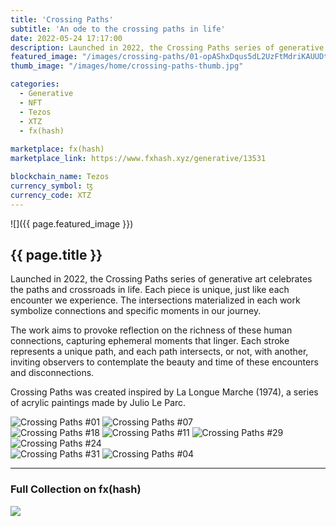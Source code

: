 ```yaml
---
title: 'Crossing Paths'
subtitle: 'An ode to the crossing paths in life'
date: 2022-05-24 17:17:00
description: Launched in 2022, the Crossing Paths series of generative art celebrates the paths and crossroads in life.
featured_image: "/images/crossing-paths/01-opAShxDqus5dL2UzFtMdriKAUUDtTKLnbAtaaQbA6JmXYkKq7Kw_1_1.png"
thumb_image: "/images/home/crossing-paths-thumb.jpg"

categories:
  - Generative
  - NFT
  - Tezos
  - XTZ
  - fx(hash)
  
marketplace: fx(hash)
marketplace_link: https://www.fxhash.xyz/generative/13531

blockchain_name: Tezos
currency_symbol: ꜩ
currency_code: XTZ
---
```


![]({{ page.featured_image }})

## {{ page.title }}

Launched in 2022, the Crossing Paths series of generative art celebrates the paths and crossroads in life. Each piece is unique, just like each encounter we experience. The intersections materialized in each work symbolize connections and specific moments in our journey.

The work aims to provoke reflection on the richness of these human connections, capturing ephemeral moments that linger. Each stroke represents a unique path, and each path intersects, or not, with another, inviting observers to contemplate the beauty and time of these encounters and disconnections.

Crossing Paths was created inspired by La Longue Marche (1974), a series of acrylic paintings made by Julio Le Parc.

<div class="gallery" data-columns="2">
	<img src="/images/crossing-paths/01-opAShxDqus5dL2UzFtMdriKAUUDtTKLnbAtaaQbA6JmXYkKq7Kw_1_1.png" title="Crossing Paths #01">
	<img src="/images/crossing-paths/07-oohn84GTBeE2M7hUJMU1ooUY3ShWunB7y3dUtz4BS5XLdstXDZE_1_1.png" title="Crossing Paths #07">
</div>

<div class="gallery" data-columns="4">
	<img src="/images/crossing-paths/crossing-paths-18.png" title="Crossing Paths #18">
	<img src="/images/crossing-paths/crossing-paths-11.png" title="Crossing Paths #11">
	<img src="/images/crossing-paths/crossing-paths-29.png" title="Crossing Paths #29">
	<img src="/images/crossing-paths/crossing-paths-24.png" title="Crossing Paths #24">
</div>

<div class="gallery" data-columns="2">
	<img src="/images/crossing-paths/31-oo3oCwmQXp8fYzweP7zBxfvfxKjaZjPsz1SfG3dDPC1FyTvZpba_1_1.png" title="Crossing Paths #31">
	<img src="/images/crossing-paths/04-oozmaEKBkyrbY4K5KBNj3Lfb8K7mtxunLqn4woAyL4smWvDF2eY_1_1.png" title="Crossing Paths #04">
</div>

---

### Full Collection on fx(hash)

<img src="/images/crossing-paths/CrossingPaths-FullCollection.png">
